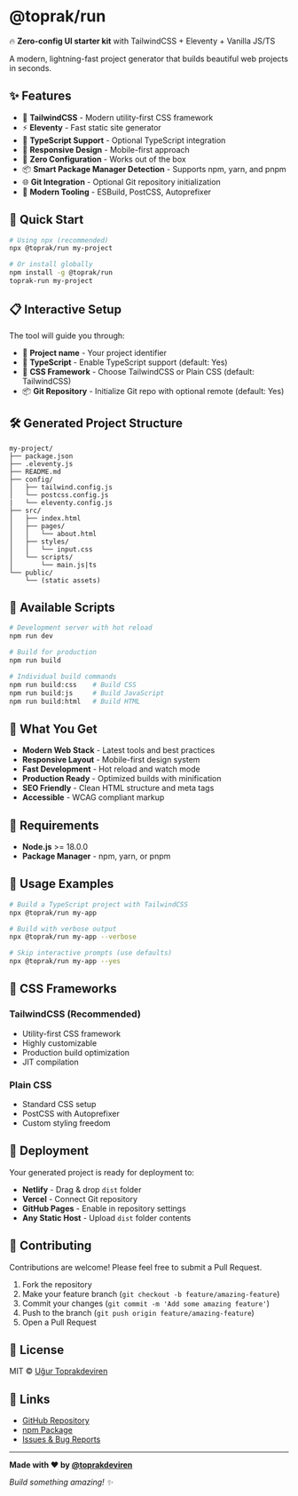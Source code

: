 # @toprak/run

🔥 **Zero-config UI starter kit** with TailwindCSS + Eleventy + Vanilla JS/TS

A modern, lightning-fast project generator that builds beautiful web projects in seconds.

## ✨ Features

- 🎨 **TailwindCSS** - Modern utility-first CSS framework
- ⚡ **Eleventy** - Fast static site generator
- 🔷 **TypeScript Support** - Optional TypeScript integration
- 📱 **Responsive Design** - Mobile-first approach
- 🚀 **Zero Configuration** - Works out of the box
- 📦 **Smart Package Manager Detection** - Supports npm, yarn, and pnpm
- 🌐 **Git Integration** - Optional Git repository initialization
- 🔧 **Modern Tooling** - ESBuild, PostCSS, Autoprefixer

## 🚀 Quick Start

```bash
# Using npx (recommended)
npx @toprak/run my-project

# Or install globally
npm install -g @toprak/run
toprak-run my-project
```

## 📋 Interactive Setup

The tool will guide you through:

- 📝 **Project name** - Your project identifier
- 🔷 **TypeScript** - Enable TypeScript support (default: Yes)
- 🎨 **CSS Framework** - Choose TailwindCSS or Plain CSS (default: TailwindCSS)
- 📦 **Git Repository** - Initialize Git repo with optional remote (default: Yes)

## 🛠️ Generated Project Structure

```
my-project/
├── package.json
├── .eleventy.js
├── README.md
├── config/
│   ├── tailwind.config.js
│   └── postcss.config.js
|   └── eleventy.config.js
├── src/
│   ├── index.html
│   ├── pages/
│   │   └── about.html
│   ├── styles/
│   │   └── input.css
│   └── scripts/
│       └── main.js|ts
└── public/
    └── (static assets)
```

## 📝 Available Scripts

```bash
# Development server with hot reload
npm run dev

# Build for production
npm run build

# Individual build commands
npm run build:css    # Build CSS
npm run build:js     # Build JavaScript
npm run build:html   # Build HTML
```

## 🎯 What You Get

- **Modern Web Stack** - Latest tools and best practices
- **Responsive Layout** - Mobile-first design system
- **Fast Development** - Hot reload and watch mode
- **Production Ready** - Optimized builds with minification
- **SEO Friendly** - Clean HTML structure and meta tags
- **Accessible** - WCAG compliant markup

## 🔧 Requirements

- **Node.js** >= 18.0.0
- **Package Manager** - npm, yarn, or pnpm

## 📖 Usage Examples

```bash
# Build a TypeScript project with TailwindCSS
npx @toprak/run my-app

# Build with verbose output
npx @toprak/run my-app --verbose

# Skip interactive prompts (use defaults)
npx @toprak/run my-app --yes
```

## 🎨 CSS Frameworks

### TailwindCSS (Recommended)
- Utility-first CSS framework
- Highly customizable
- Production build optimization
- JIT compilation

### Plain CSS
- Standard CSS setup
- PostCSS with Autoprefixer
- Custom styling freedom

## 🚀 Deployment

Your generated project is ready for deployment to:

- **Netlify** - Drag & drop `dist` folder
- **Vercel** - Connect Git repository
- **GitHub Pages** - Enable in repository settings
- **Any Static Host** - Upload `dist` folder contents

## 🤝 Contributing

Contributions are welcome! Please feel free to submit a Pull Request.

1. Fork the repository
2. Make your feature branch (`git checkout -b feature/amazing-feature`)
3. Commit your changes (`git commit -m 'Add some amazing feature'`)
4. Push to the branch (`git push origin feature/amazing-feature`)
5. Open a Pull Request

## 📄 License

MIT © [Uğur Toprakdeviren](https://github.com/toprakdeviren)

## 🔗 Links

- [GitHub Repository](https://github.com/toprakdeviren/toprak-run)
- [npm Package](https://www.npmjs.com/package/@toprak/run)
- [Issues & Bug Reports](https://github.com/toprakdeviren/toprak-run/issues)

---

**Made with ❤️ by [@toprakdeviren](https://github.com/toprakdeviren)**

*Build something amazing! ✨*

